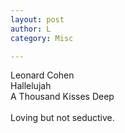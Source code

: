 ```yaml
---
layout: post
author: L
category: Misc

---
```

Leonard Cohen <br>
Hallelujah<br>
A Thousand Kisses Deep<br><br>
Loving but not seductive.<br>
